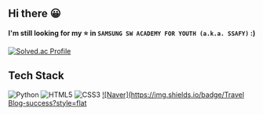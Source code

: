## Hi there 😀

**I'm still looking for my ⭐ in `SAMSUNG SW ACADEMY FOR YOUTH (a.k.a. SSAFY)` :)**  

[![Solved.ac Profile](http://mazassumnida.wtf/api/v2/generate_badge?boj=hong267)](https://solved.ac/hong267/)

## Tech Stack
![Python](https://img.shields.io/badge/Python-3766AB?style=flat-square&logo=Python&logoColor=white)
![HTML5](https://img.shields.io/badge/HTML5-E34F26?style=flat-square&logo=HTML5&logoColor=white)
![CSS3](https://img.shields.io/badge/CSS3-1527B6?style=flat-square&logo=CSS3&logoColor=white)
[![Naver](https://img.shields.io/badge/Travel Blog-success?style=flat](https://blog.naver.com/hong267)
<!--
**hongjungkimm/hongjungkimm** is a ✨ _special_ ✨ repository because its `README.md` (this file) appears on your GitHub profile.

Here are some ideas to get you started:

- 🔭 I’m currently working on ...
- 🌱 I’m currently learning ...
- 👯 I’m looking to collaborate on ...
- 🤔 I’m looking for help with ...
- 💬 Ask me about ...
- 📫 How to reach me: ...
- 😄 Pronouns: ...
- ⚡ Fun fact: ...
-->
